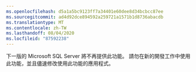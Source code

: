 ```yaml
---
ms.openlocfilehash: d5a1a5bc9123ff7a34401e60dee8d34bcbcc87ee
ms.sourcegitcommit: ad4d92dce894592a259721a1571b1d8736abacdb
ms.translationtype: MT
ms.contentlocale: zh-TW
ms.lasthandoff: 08/04/2020
ms.locfileid: "87592238"
---
```

下一版的 Microsoft SQL Server 將不再提供此功能。 請勿在新的開發工作中使用此功能，並且儘速修改使用此功能的應用程式。
